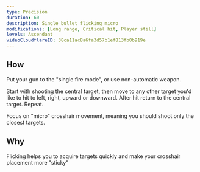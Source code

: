 ```yaml
---
type: Precision
duration: 60
description: Single bullet flicking micro
modifications: [Long range, Critical hit, Player still]
levels: Ascendant
videoCloudflareID: 38ca11ac8a6fa3d57b1ef813fb0b919e
---
```


## How

Put your gun to the "single fire mode", or use non-automatic weapon.

Start with shooting the central target, then move to any other target you'd like to hit to left, right, upward or downward. After hit return to the central target. Repeat.

Focus on "micro" crosshair movement, meaning you should shoot only the closest targets.

## Why

Flicking helps you to acquire targets quickly and make your crosshair placement more "sticky"

